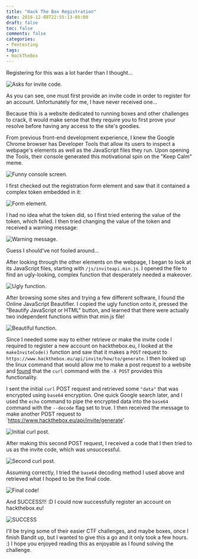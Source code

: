 ```yaml
---
title: "Hack The Box Registration"
date: 2018-12-08T22:55:13-05:00
draft: false
toc: false
comments: false
categories:
- Pentesting
tags:
- HackTheBox
---
```


Registering for this was a lot harder than I thought...
<!--more-->

![Asks for invite code.](/HackTheBoxPost/InitialRequest.png)

As you can see, one must first provide an invite code in order to register for an account. Unfortunately for me, I have never received one...

Because this is a website dedicated to running boxes and other challenges to crack, it would make sense that they require you to first prove your resolve before having any access to the site's goodies.

From previous front-end development experience, I knew the Google Chrome browser has Developer Tools that allow its users to inspect a webpage's elements as well as the JavaScript files they run. Upon opening the Tools, their console generated this motivational spin on the "Keep Calm" meme.

![Funny console screen.](/HackTheBoxPost/ConsoleScreen.png)

I first checked out the registration form element and saw that it contained a complex token embedded in it:

![Form element.](/HackTheBoxPost/Form.png)

I had no idea what the token did, so I first tried entering the value of the token, which failed. I then tried changing the value of the token and received a warning message:

![Warning message.](/HackTheBoxPost/XSRFFail.png)

Guess I should've not fooled around...

After looking through the other elements on the webpage, I began to look at its JavaScript files, starting with `/js/inviteapi.min.js`. I opened the file to find an ugly-looking, complex function that desperately needed a makeover. 

![Ugly function.](/HackTheBoxPost/UglyFunc.png)

After browsing some sites and trying a few different software, I found the Online JavaScript Beautifier. I copied the ugly function onto it, pressed the "Beautify JavaScript or HTML" button, and learned that there were actually two independent functions within that min.js file!

 ![Beautiful function.](/HackTheBoxPost/OnlineJavascriptBeautifier.png)

Since I needed some way to either retrieve or make the invite code I required to register a new account on hackthebox.eu, I looked at the `makeInviteCode()` function and saw that it makes a `POST` request to `https://www.hackthebox.eu/api/invite/how/to/generate`. I then looked up the linux command that would allow me to make a post request to a website and [found](https://askubuntu.com/questions/299870/http-post-and-get-using-curl-in-linux) that the `curl` command with the `-X POST` provides this functionality.

I sent the initial `curl` POST request and retrieved some `"data"` that was encrypted using `base64` encryption. One quick Google search later, and I used the `echo` command to pipe the encrypted data into the `base64` command with the `--decode` flag set to true. I then received the message to make another POST request to `https://www.hackthebox.eu/api/invite/generate'.

![Initial curl post.](/HackTheBoxPost/InitialCurlPOST.png)

After making this second POST request, I received a code that I then tried to us as the invite code, which was unsuccessful. 

![Second curl post.](/HackTheBoxPost/SecondCurlPOST.png)

Assuming correctly, I tried the `base64` decoding method I used above and retrieved what I hoped to be the final code.

![Final code!](/HackTheBoxPost/FinalCode.png)

And SUCCESS!!! :D I could now successfully register an account on hackthebox.eu!

![SUCCESS](/HackTheBoxPost/SUCCESS.png)

I'll be trying some of their easier CTF challenges, and maybe boxes, once I finish Bandit up, but I wanted to give this a go and it only took a few hours. :) I hope you enjoyed reading this as enjoyable as I found solving the challenge.